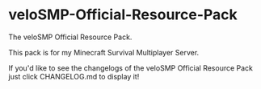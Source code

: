 # veloSMP-Official-Resource-Pack
The veloSMP Official Resource Pack.

This pack is for my Minecraft Survival Multiplayer Server.

If you'd like to see the changelogs of the veloSMP Official Resource Pack just click CHANGELOG.md to display it!

